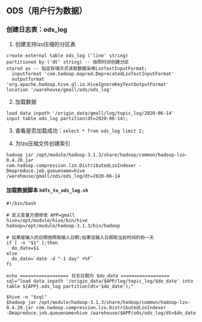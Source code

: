 ## ODS（用户行为数据）

### 创建日志表：ods_log
1. 创建支持lzo压缩的分区表
```shell script
create external table ods_log ('line' string)
partitioned by ('dt' string) -- 按照时间创建分区
stored as -- 指定存储方式读取数据采用LzoTextInputFormat; 
  inputformat 'com.hadoop.mapred.DeprecatedLzoTextInputFormat' 
  outputformat 'org.apache.hadoop.hive.ql.io.HiveIgnoreKeyTextOutputFormat'
location '/warehouse/gmall/ods/ods_log'
```

2. 加载数据
```shell script
load data inpath '/origin_data/gmall/log/topic_log/2020-06-14'
input table ods_log partition(dt=2020-06-14);
```

3. 查看是否加载成功：`select * from ods_log limit 2;`

4. 为lzo压缩文件创建索引
```shell script
hadoop jar /opt/module/hadoop-3.1.3/share/hadoop/common/hadoop-lzo-0.4.20.jar 
com.hadoop.compression.lzo.DistributedLzoIndexer -Dmapreduce.job.queuename=hive 
/warehouse/gmall/ods/ods_log/dt=2020-06-14
```

#### 加载数据脚本 `hdfs_to_ods_log.sh`

```shell script
#!/bin/bash

# 定义变量方便修改 APP=gmall
hive=/opt/module/hive/bin/hive
hadoop=/opt/module/hadoop-3.1.3/bin/hadoop

# 如果是输入的日期按照取输入日期;如果没输入日期取当前时间的前一天
if [ -n "$1" ];then
  do_date=$1
else
  do_date=`date -d "-1 day" +%F`
fi 

echo ================== 日志日期为 $do_date ==================
sql="load data inpath '/origin_data/$APP/log/topic_log/$do_date' into table ${APP}.ods_log partition(dt='$do_date');"

$hive -e "$sql"
$hadoop jar /opt/module/hadoop-3.1.3/share/hadoop/common/hadoop-lzo-0.4.20.jar com.hadoop.compression.lzo.DistributedLzoIndexer 
-Dmapreduce.job.queuename=hive /warehouse/$APP/ods/ods_log/dt=$do_date
```
